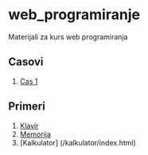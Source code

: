 # web_programiranje
Materijali za kurs web programiranja

## Casovi
1. [Cas 1](/cas1/index.html)

## Primeri
1. [Klavir](/klavir/index.html)
2. [Memorija](/memorija/index.html)
3. [Kalkulator] (/kalkulator/index.html)
